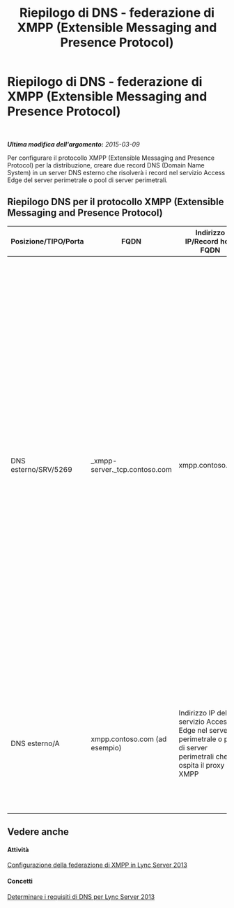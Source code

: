 ﻿---
title: Riepilogo di DNS - federazione di XMPP (Extensible Messaging and Presence Protocol)
TOCTitle: Riepilogo di DNS - federazione di XMPP (Extensible Messaging and Presence Protocol)
ms:assetid: 0f720a2a-8ab5-43cc-882a-ab595ed3cec7
ms:mtpsurl: https://technet.microsoft.com/it-it/library/JJ618368(v=OCS.15)
ms:contentKeyID: 49299700
ms.date: 08/24/2015
mtps_version: v=OCS.15
ms.translationtype: HT
---

# Riepilogo di DNS - federazione di XMPP (Extensible Messaging and Presence Protocol)

 

_**Ultima modifica dell'argomento:** 2015-03-09_

Per configurare il protocollo XMPP (Extensible Messaging and Presence Protocol) per la distribuzione, creare due record DNS (Domain Name System) in un server DNS esterno che risolverà i record nel servizio Access Edge del server perimetrale o pool di server perimetrali.

## Riepilogo DNS per il protocollo XMPP (Extensible Messaging and Presence Protocol)


<table>
<colgroup>
<col style="width: 25%" />
<col style="width: 25%" />
<col style="width: 25%" />
<col style="width: 25%" />
</colgroup>
<thead>
<tr class="header">
<th>Posizione/TIPO/Porta</th>
<th>FQDN</th>
<th>Indirizzo IP/Record host FQDN</th>
<th>Mapping a/Commenti</th>
</tr>
</thead>
<tbody>
<tr class="odd">
<td><p>DNS esterno/SRV/5269</p></td>
<td><p>_xmpp-server._tcp.contoso.com</p></td>
<td><p>xmpp.contoso.com</p></td>
<td><p>Interfaccia esterna proxy XMPP servizio Access Edge o pool di server perimetrali. Se necessario, ripetere per tutti i domini SIP interni con utenti abilitati per Lync in cui la comunicazione con i contatti XMPP è consentita mediante la configurazione dei Criteri di accesso esterno attraverso un criterio globale, un criterio del sito in cui si trova l'utente o un criterio utente applicato all'utente abilitato per Lync. È inoltre necessario configurare un dominio XMPP nel criterio Partner federati XMPP. Per ulteriori informazioni, vedere gli argomenti indicati nella sezione <strong>Vedere anche</strong>.</p></td>
</tr>
<tr class="even">
<td><p>DNS esterno/A</p></td>
<td><p>xmpp.contoso.com (ad esempio)</p></td>
<td><p>Indirizzo IP del servizio Access Edge nel server perimetrale o pool di server perimetrali che ospita il proxy XMPP</p></td>
<td><p>Punta al servizio Access Edge o pool di server perimetrali che ospita il servizio proxy XMPP. In genere, il record SRV creato punta a questo record host (A oppure AAAA)</p></td>
</tr>
</tbody>
</table>


## Vedere anche

#### Attività

[Configurazione della federazione di XMPP in Lync Server 2013](lync-server-2013-setting-up-xmpp-federation.md)  

#### Concetti

[Determinare i requisiti di DNS per Lync Server 2013](lync-server-2013-determine-dns-requirements.md)

